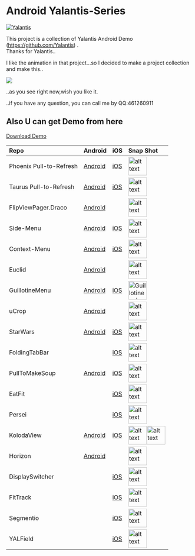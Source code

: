 # Android Yalantis-Series
[![Yalantis](https://raw.githubusercontent.com/Yalantis/GuillotineMenu-Android/master/made-in-yalantis.png)](https://yalantis.com/?utm_source=github)

This project is a collection of Yalantis Android Demo (https://github.com/Yalantis) .<br>
Thanks for Yalantis..<br>

I like the animation in that project...so I decided to make a project collection and make this..<br>

![](https://github.com/5peak2me/Yalantis-Series/blob/master/demo.gif)

..as you see right now,wish you like it.

..if you have any question, you can call me by QQ:461260911

## Also U can get Demo from here

[Download Demo](https://raw.githubusercontent.com/5peak2me/Yalantis-Series/master/demo/demo.apk)

Repo | Android | iOS | Snap Shot
:------------- | :------------- | :------------- | :-------------
Phoenix Pull-to-Refresh| [Android](https://github.com/Yalantis/Phoenix) |[iOS](https://github.com/Yalantis/Pull-to-Refresh.Rentals-iOS) | <img src="https://d13yacurqjgara.cloudfront.net/users/125056/screenshots/1650317/realestate-pull_1-2-3.gif" alt="alt text" style="width:50;height:50">
Taurus Pull-to-Refresh | [Android](https://github.com/Yalantis/Taurus) | [iOS](https://github.com/Yalantis/PullToMakeFlight) | <img src="https://d13yacurqjgara.cloudfront.net/users/125056/screenshots/1623131/tours-pull-airplane_2-2-3.gif" alt="alt text" style="width:50;height:50">
FlipViewPager.Draco | [Android](https://github.com/Yalantis/FlipViewPager.Draco) | | <img src="https://d13yacurqjgara.cloudfront.net/users/125056/screenshots/1758298/99miles-find-friends-interface-animation.gif" alt="alt text" style="width:50;height:50"> 
Side-Menu | [Android](https://github.com/Yalantis/Side-Menu.Android) | [iOS](https://github.com/Yalantis/Side-Menu.iOS) | <img src="https://d13yacurqjgara.cloudfront.net/users/125056/screenshots/1689922/events-menu_1-1-6.gif" alt="alt text" style="width:50;height:50"> 
Context-Menu | [Android](https://github.com/Yalantis/Context-Menu.Android) | [iOS](https://github.com/Yalantis/Context-Menu.iOS) | <img src="https://d13yacurqjgara.cloudfront.net/users/125056/screenshots/1785274/99miles-profile-light_1-1-4.gif" alt="alt text" style="width:50;height:50">
Euclid | [Android](https://github.com/Yalantis/Euclid) |  | <img src="https://d13yacurqjgara.cloudfront.net/users/125056/screenshots/1744157/99miles-userprofile-animation_1-1-3.gif" alt="alt text" style="width:50;height:50"> 
GuillotineMenu | [Android](https://github.com/Yalantis/GuillotineMenu-Android) | [iOS](https://github.com/Yalantis/GuillotineMenu) | <img src="https://d13yacurqjgara.cloudfront.net/users/495792/screenshots/2018249/draft_06.gif" alt="Guillotine animation gif" style="width:50;height:50"> 
uCrop  | [Android](https://github.com/Yalantis/uCrop) |  | <img src="https://github.com/Yalantis/uCrop/raw/master/preview.gif" alt="alt text" style="width:50;height:50"> 
StarWars  | [Android](https://github.com/Yalantis/StarWars.Android) | [iOS](https://github.com/Yalantis/StarWars.iOS) | <img src="https://github.com/Yalantis/StarWars.Android/blob/master/star_wars-concept.gif" alt="alt text" style="width:50;height:50">
FoldingTabBar  |  |  [iOS](https://github.com/Yalantis/FoldingTabBar.iOS) | <img src="https://d13yacurqjgara.cloudfront.net/users/495792/screenshots/2003376/tab_bar_animation_fin-02.gif" alt="alt text" style="width:50;height:50"> 
PullToMakeSoup  | [Android](https://github.com/Yalantis/pull-to-make-soup) |  [iOS](https://github.com/Yalantis/PullToMakeSoup) | <img src="https://raw.githubusercontent.com/Yalantis/PullToMakeSoup/master/PullToMakeSoupDemo/Resouces/recipe-finder.gif" alt="alt text" style="width:50;height:50"> 
EatFit  |  |  [iOS](https://github.com/Yalantis/EatFit) | <img src="https://yalantis.com/media/content/ckeditor/2015/09/30/charts-animation.gif" alt="alt text" style="width:50;height:50"> 
Persei  |  |  [iOS](https://github.com/Yalantis/Persei) | <img src="https://github.com/Yalantis/Persei/blob/master/Assets/animation.gif" alt="alt text" style="width:50;height:50"> 
KolodaView  | [Android](https://github.com/xmuSistone/android-card-slide-panel) |  [iOS](https://github.com/Yalantis/Koloda) | <img src="https://github.com/Yalantis/Koloda/raw/master/Koloda_v2_example_animation.gif" alt="alt text" style="width:50;height:50"><img src="https://github.com/Yalantis/Koloda/raw/master/Koloda_v1_example_animation.gif" alt="alt text" style="width:50;height:50">
Horizon  | [Android](https://github.com/Yalantis/Horizon) |   | <img src="https://raw.githubusercontent.com/Yalantis/Horizon/master/blog_article_header.png" alt="alt text" style="width:50;height:50">
DisplaySwitcher  |  | [iOS](https://github.com/Yalantis/DisplaySwitcher)  | <img src="https://github.com/Yalantis/DisplaySwitcher/raw/master/Assets/animation.gif" alt="alt text" style="width:50;height:50">
FitTrack  |  | [iOS](https://github.com/Yalantis/FitTrack)  | <img src="https://camo.githubusercontent.com/68ab755773af2193826a1f65ad6dc658fd98f5e4/68747470733a2f2f6431337961637572716a676172612e636c6f756466726f6e742e6e65742f75736572732f3232363733332f73637265656e73686f74732f323333373230312f6f70656e2d75726932303135313130362d332d327937713477" alt="alt text" style="width:50;height:50">
Segmentio  |  | [iOS](https://github.com/Yalantis/Segmentio)  | <img src="https://github.com/Yalantis/Segmentio/raw/master/Assets/animation.gif" alt="alt text" style="width:50;height:50">
YALField  |  | [iOS](https://github.com/Yalantis/YALField)  | <img src="https://github.com/Yalantis/YALField/raw/master/images/PizzaFormFilled.png" alt="alt text" style="width:50;height:50">
